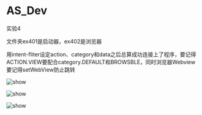# AS_Dev
实验4

文件夹ex401是启动器，ex402是浏览器

用intent-fliter设定action、category和data之后总算成功连接上了程序，要记得ACTION.VIEW要配合category.DEFAULT和BROWSBLE，同时浏览器Webview要记得setWebView防止跳转

![show](https://github.com/ZeroNinx/AS_Dev/blob/master/04/screenshot/01.jpg)

![show](https://github.com/ZeroNinx/AS_Dev/blob/master/04/screenshot/02.jpg)

![show](https://github.com/ZeroNinx/AS_Dev/blob/master/04screenshot/03.jpg)
